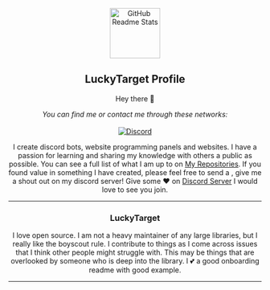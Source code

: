 <p align="center">
 <img width="100px" src="https://res.cloudinary.com/duagz2kjj/image/upload/v1613500749/a_35356623a114e3c696d781d23232008b_wo1ifa.gif" align="center" alt="GitHub Readme Stats" />
 <h2 align="center">LuckyTarget Profile</h2>
 <p align="center">Hey there 👋</p>
</p>

<p align="center">
    <i>You can find me or contact me through these networks:</i>
    <br/><br/>
    <a href="https://discord.gg/sQQFSnQhdt" target="_blank">
        <img src="https://img.shields.io/discord/793149744847257600?label=Discord%20Support%20Server&style=for-the-badge" alt="Discord" />
    </a>
</p>

<center>

I create discord bots, website programming panels and websites.  I have a passion for learning and sharing my knowledge with others a public as possible.  You can see a full list of what I am up to on [My Repositories](https://github.com/LuckyTarget?tab=repositories).  If you found value in something I have created, please feel free to send a , give me a shout out on my discord server! Give some ♥ on [Discord Server](https://discord.gg/sQQFSnQhdt) I would love to see you join.

---

### LuckyTarget

I love open source.  I am not a heavy maintainer of any large libraries, but I really like the boyscout rule.  I contribute to things as I come across issues that I think other people might struggle with.  This may be things that are overlooked by someone who is deep into the library.  I 💕 a good onboarding readme with good example.

---

